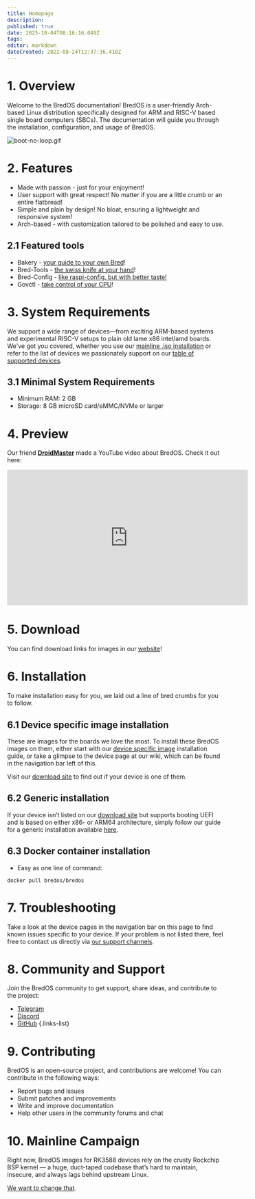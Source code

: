 ```yaml
---
title: Homepage
description: 
published: true
date: 2025-10-04T08:16:16.049Z
tags: 
editor: markdown
dateCreated: 2022-08-24T12:37:36.410Z
---
```


# 1. Overview
Welcome to the BredOS documentation! BredOS is a user-friendly Arch-based Linux distribution specifically designed for ARM and RISC-V based single board computers (SBCs).
The documentation will guide you through the installation, configuration, and usage of BredOS.

![boot-no-loop.gif](/boot-no-loop.gif)

# 2. Features
 - Made with passion - just for your enjoyment!
 - User support with great respect! No matter if you are a little crumb or an entire flatbread!
 - Simple and plain by design! No bloat, ensuring a lightweight and responsive system!
 - Arch-based - with customization tailored to be polished and easy to use.

## 2.1 Featured tools

 - Bakery - [your guide to your own Bred](/install/first-setup)!
 - Bred-Tools - [the swiss knife at your hand](/Tools)!
 - Bred-Config - [like raspi-config, but with better taste!](/bredos-config)
 - Govctl - [take control of your CPU](/how-to/govctl)!
 
 # 3. System Requirements
We support a wide range of devices—from exciting ARM-based systems and experimental RISC-V setups to plain old lame x86 intel/amd boards. We've got you covered, whether you use our [mainline .iso installation](/install/Installation-with-ISO) or refer to the list of devices we passionately support on our [table of supported devices](/table-of-supported-devices).
 
## 3.1 Minimal System Requirements
 - Minimum RAM: 2 GB
 - Storage: 8 GB microSD card/eMMC/NVMe or larger
 
# 4. Preview
Our friend [**DroidMaster**](https://www.youtube.com/@LinuxDroidMaster) made a YouTube video about BredOS. Check it out here:
<iframe width="560" height="315" src="https://www.youtube-nocookie.com/embed/eoLE27xdtu4?si=ai-0QqLNyCYfTKfA" title="YouTube video player" frameborder="0" allow="accelerometer; autoplay; clipboard-write; encrypted-media; gyroscope; picture-in-picture; web-share" referrerpolicy="strict-origin-when-cross-origin" allowfullscreen></iframe>
 
# 5. Download
You can find download links for images in our [website](https://bredos.org/download.html)!

# 6. Installation
To make installation easy for you, we laid out a line of bred crumbs for you to follow.

## 6.1 Device specific image installation
These are images for the boards we love the most. To install these BredOS images on them, either start with our [device specific image](/install/device-specific-image) installation guide, or take a glimpse to the device page at our wiki, which can be found in the navigation bar left of this.

Visit our [download site](https://bredos.org/download.html) to find out if your device is one of them.

## 6.2 Generic installation
If your device isn’t listed on our [download site](https://bredos.org/download.html) but supports booting UEFI and is based on either x86- or ARM64 architecture, simply follow our guide for a generic installation available [here](/install/Installation-with-ISO).

## 6.3 Docker container installation
- Easy as one line of command:
```
docker pull bredos/bredos
```

# 7. Troubleshooting
Take a look at the device pages in the navigation bar on this page to find known issues specific to your device. If your problem is not listed there, feel free to contact us directly via [our support channels](#h-7-community-and-support).

# 8. Community and Support
Join the BredOS community to get support, share ideas, and contribute to the project:
- [Telegram](https://t.me/bredoslinux)
- [Discord](https://discord.gg/jwhxuyKXaa)
- [GitHub](http://github.com/BredOS)
{.links-list}
# 9. Contributing
BredOS is an open-source project, and contributions are welcome! You can contribute in the following ways:
- Report bugs and issues
- Submit patches and improvements
- Write and improve documentation
- Help other users in the community forums and chat

# 10. Mainline Campaign
Right now, BredOS images for RK3588 devices rely on the crusty Rockchip BSP kernel — a huge, duct-taped codebase that’s hard to maintain, insecure, and always lags behind upstream Linux.

[We want to change that](/campaigns/mainline-campaign).
